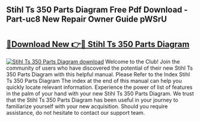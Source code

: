 ## Stihl Ts 350 Parts Diagram Free Pdf Download - Part-uc8 New Repair Owner Guide pWSrU

# <h2><a href="http://dftr5a.blite.top/?on=Stihl+Ts+350+Parts+Diagram">🔗Download New 👉🔴 Stihl Ts 350 Parts Diagram</a></h2>

[![Stihl Ts 350 Parts Diagram download](https://i.imgur.com/lujVjoI.png)](http://dftr5a.blite.top/?on=Stihl+Ts+350+Parts+Diagram)
Welcome to the Club! Join the community of users who have discovered the potential of their new Stihl Ts 350 Parts Diagram with this helpful manual. Please Refer to the Index Stihl Ts 350 Parts Diagram The index at the end of this manual can help you quickly locate relevant information. Experience the power of list of features in the palm of your hand with your new Stihl Ts 350 Parts Diagram. We trust that the Stihl Ts 350 Parts Diagram has been useful in your journey to familiarize yourself with your new acquisition. Should you require assistance, do not hesitate to contact our support team.
